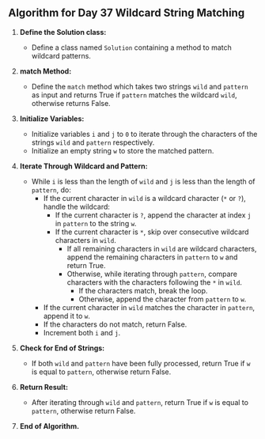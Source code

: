## Algorithm for Day 37 **Wildcard String Matching**

1. **Define the Solution class:**
   - Define a class named `Solution` containing a method to match wildcard patterns.

2. **match Method:**
   - Define the `match` method which takes two strings `wild` and `pattern` as input and returns True if `pattern` matches the wildcard `wild`, otherwise returns False.

3. **Initialize Variables:**
   - Initialize variables `i` and `j` to `0` to iterate through the characters of the strings `wild` and `pattern` respectively.
   - Initialize an empty string `w` to store the matched pattern.

4. **Iterate Through Wildcard and Pattern:**
   - While `i` is less than the length of `wild` and `j` is less than the length of `pattern`, do:
     - If the current character in `wild` is a wildcard character (`*` or `?`), handle the wildcard:
       - If the current character is `?`, append the character at index `j` in `pattern` to the string `w`.
       - If the current character is `*`, skip over consecutive wildcard characters in `wild`.
         - If all remaining characters in `wild` are wildcard characters, append the remaining characters in `pattern` to `w` and return True.
         - Otherwise, while iterating through `pattern`, compare characters with the characters following the `*` in `wild`.
           - If the characters match, break the loop.
           - Otherwise, append the character from `pattern` to `w`.
     - If the current character in `wild` matches the character in `pattern`, append it to `w`.
     - If the characters do not match, return False.
     - Increment both `i` and `j`.

5. **Check for End of Strings:**
   - If both `wild` and `pattern` have been fully processed, return True if `w` is equal to `pattern`, otherwise return False.

6. **Return Result:**
   - After iterating through `wild` and `pattern`, return True if `w` is equal to `pattern`, otherwise return False.

7. **End of Algorithm.**